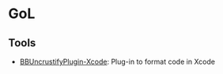 GoL
===


Tools
-----

* [BBUncrustifyPlugin-Xcode](https://github.com/benoitsan/BBUncrustifyPlugin-Xcode): Plug-in to format code in Xcode